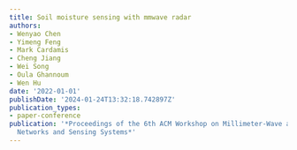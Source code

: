 ```yaml
---
title: Soil moisture sensing with mmwave radar
authors:
- Wenyao Chen
- Yimeng Feng
- Mark Cardamis
- Cheng Jiang
- Wei Song
- Oula Ghannoum
- Wen Hu
date: '2022-01-01'
publishDate: '2024-01-24T13:32:18.742897Z'
publication_types:
- paper-conference
publication: '*Proceedings of the 6th ACM Workshop on Millimeter-Wave and Terahertz
  Networks and Sensing Systems*'
---
```

